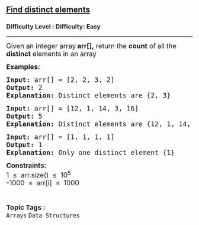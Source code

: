 <h2><a href="https://www.geeksforgeeks.org/problems/find-distinct-elements--130928/1?page=1&category=Arrays,Strings&difficulty=Basic,Easy&status=unsolved&sortBy=latest">Find distinct elements</a></h2><h3>Difficulty Level : Difficulty: Easy</h3><hr><div class="problems_problem_content__Xm_eO"><p><span style="font-size: 18px;">Given an integer array<strong> arr[]</strong><strong>,</strong> return the <strong>count</strong> of all the <strong>distinct</strong> elements in an array</span></p>
<p><span style="font-size: 18px;"><strong>Examples:</strong></span></p>
<pre><span style="font-size: 18px;"><strong>Input:</strong> arr[] = [2, 2, 3, 2]
<strong>Output:</strong> 2<br><strong>Explanation: </strong>Distinct elements are {2, 3}</span></pre>
<pre><span style="font-size: 18px;"><strong>Input:</strong> arr[] = [12, 1, 14, 3, 16]
<strong>Output:</strong> 5<br><strong>Explanation:</strong> Distinct elements are {12, 1, 14, 3, 16}<br></span></pre>
<pre><strong><span style="font-size: 18px;">Input:</span></strong><span style="font-size: 18px;"> arr[] = [1, 1, 1, 1]<br><strong>Output: </strong>1<br><strong>Explanation: </strong>Only one distinct element {1}  </span></pre>
<p><span style="font-size: 18px;"><strong>Constraints:</strong><br>1 &nbsp;≤ &nbsp;arr.size() &nbsp;≤ &nbsp;10<sup>5</sup><br>-1000 &nbsp;≤ &nbsp;arr[i] &nbsp;≤ &nbsp;1000</span></p></div><br><p><span style=font-size:18px><strong>Topic Tags : </strong><br><code>Arrays</code>&nbsp;<code>Data Structures</code>&nbsp;